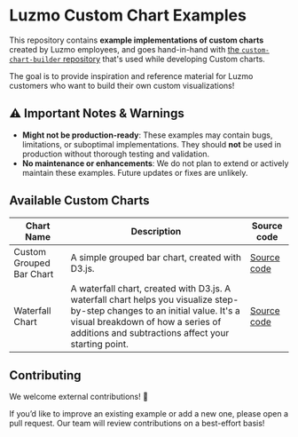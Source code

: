 # Luzmo Custom Chart Examples

This repository contains **example implementations of custom charts** created by Luzmo employees, and goes hand-in-hand with [the `custom-chart-builder` repository](https://github.com/luzmo-official/custom-chart-builder) that's used while developing Custom charts.

The goal is to provide inspiration and reference material for Luzmo customers who want to build their own custom visualizations!

## ⚠️ Important Notes & Warnings

* **Might not be production-ready**: These examples may contain bugs, limitations, or suboptimal implementations. They should **not** be used in production without thorough testing and validation.
* **No maintenance or enhancements**: We do not plan to extend or actively maintain these examples. Future updates or fixes are unlikely.

## Available Custom Charts

| Chart Name                 | Description                              | Source code                                            |
|----------------------------|------------------------------------------|--------------------------------------------------------|
| Custom Grouped Bar Chart   | A simple grouped bar chart, created with D3.js.  | [Source code](./custom-grouped-bar-chart)     |
| Waterfall Chart     | A waterfall chart, created with D3.js. A waterfall chart helps you visualize step-by-step changes to an initial value. It's a visual breakdown of how a series of additions and subtractions affect your starting point. | [Source code](./waterfall-chart)               |

## Contributing

We welcome external contributions! 🎉

If you’d like to improve an existing example or add a new one, please open a pull request.
Our team will review contributions on a best-effort basis!